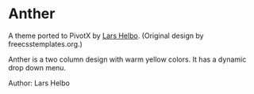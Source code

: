 # Anther

A theme ported to PivotX by [Lars Helbo](http://www.salldata.dk/). (Original design by freecsstemplates.org.)

Anther is a two column design with warm yellow colors. It has a dynamic drop down menu.

Author: Lars Helbo
